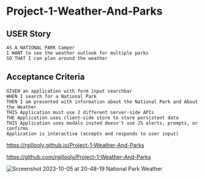 # Project-1-Weather-And-Parks

## USER Story

```
AS A NATIONAL PARK Camper
I WANT to see the weather outlook for multiple parks
SO THAT I can plan around the weather

```

## Acceptance Criteria

```
GIVEN an application with form input searchbar
WHEN I search for a National Park
THEN I am presented with information about the National Park and About the Weather
THIS Application must use 2 different server-side APIs
THE Application uses client-side store to store persistent data
THIS Application uses modals insted doesn't use JS alerts, prompts, or confirms
Application is interactive (accepts and responds to user input)

```
https://rgillooly.github.io/Project-1-Weather-And-Parks



https://github.com/rgillooly/Project-1-Weather-And-Parks

![Screenshot 2023-10-05 at 20-48-19 National Park Weather](https://github.com/rgillooly/Project-1-Weather-And-Parks/assets/5600528/55dac4ec-deb9-486f-b212-73fc2357700c)
